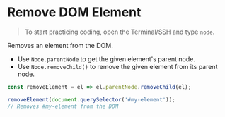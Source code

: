 # Remove DOM Element

> To start practicing coding, open the Terminal/SSH and type `node`.

Removes an element from the DOM.

- Use `Node.parentNode` to get the given element's parent node.
- Use `Node.removeChild()` to remove the given element from its parent node.

```js
const removeElement = el => el.parentNode.removeChild(el);
```

```js
removeElement(document.querySelector('#my-element'));
// Removes #my-element from the DOM
```
